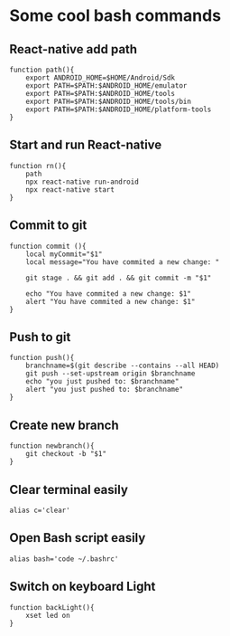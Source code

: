 # Some cool bash commands


## React-native add path
```
function path(){
    export ANDROID_HOME=$HOME/Android/Sdk
    export PATH=$PATH:$ANDROID_HOME/emulator
    export PATH=$PATH:$ANDROID_HOME/tools
    export PATH=$PATH:$ANDROID_HOME/tools/bin
    export PATH=$PATH:$ANDROID_HOME/platform-tools
}
```


## Start and run React-native
```
function rn(){
    path
    npx react-native run-android
    npx react-native start
}
```

## Commit to git
```
function commit (){
    local myCommit="$1"
    local message="You have commited a new change: "

    git stage . && git add . && git commit -m "$1"

    echo "You have commited a new change: $1"
    alert "You have commited a new change: $1"
}
```

## Push to git 
```
function push(){
    branchname=$(git describe --contains --all HEAD)
    git push --set-upstream origin $branchname
    echo "you just pushed to: $branchname"
    alert "you just pushed to: $branchname"
}
```

## Create new branch
```
function newbranch(){
    git checkout -b "$1"
}
```

## Clear terminal easily
```
alias c='clear'
```

## Open Bash script easily
```
alias bash='code ~/.bashrc'
```

## Switch on keyboard Light
```
function backLight(){
    xset led on
}
```